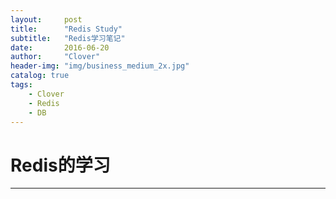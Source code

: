 ```yaml
---
layout:     post
title:      "Redis Study"
subtitle:   "Redis学习笔记"
date:       2016-06-20
author:     "Clover"
header-img: "img/business_medium_2x.jpg"
catalog: true
tags:
    - Clover
    - Redis
    - DB 
---
```


# Redis的学习

---

